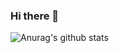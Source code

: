 ### Hi there 👋

![Anurag's github stats](https://github-readme-stats.vercel.app/api?username=mrmagicalJ&count_private=true&show_icons=true&theme=radical)

<!--
**mrmagicalJ/mrmagicalJ** is a ✨ _special_ ✨ repository because its `README.md` (this file) appears on your GitHub profile.

Here are some ideas to get you started:

- 🔭 I’m currently working on ...
- 🌱 I’m currently learning ...
- 👯 I’m looking to collaborate on ...
- 🤔 I’m looking for help with ...
- 💬 Ask me about ...
- 📫 How to reach me: ...
- 😄 Pronouns: ...
- ⚡ Fun fact: ...
-->
